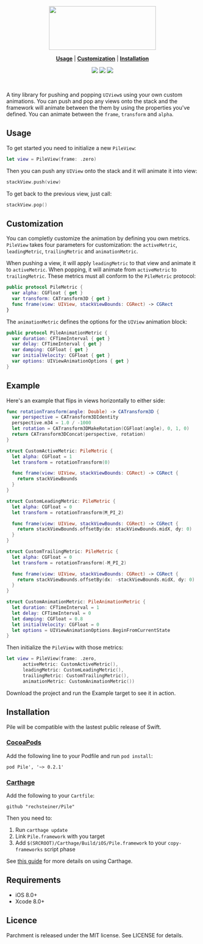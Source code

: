 <p align="center">
  <img src="https://s3.eu-central-1.amazonaws.com/rechsteiner-pile/da132057-5d56-4ed2-8654-7838d09910b0.png" width="280" height="115" />
</p>

<p align="center">
    <strong><a href=“#usage”>Usage</a></strong> |
    <strong><a href="#customization">Customization</a></strong> |
    <strong><a href="#installation">Installation</a></strong>
</p>

<p align="center">
    <a href="https://circleci.com/gh/rechsteiner/Pile"><img src="https://circleci.com/gh/rechsteiner/Pile/tree/master.svg?style=shield&circle-token=56b16884f50f6a72873c786dc936c5c59c4ea160" /></a>
    <a href="https://cocoapods.org/pods/Pile"><img src="https://img.shields.io/cocoapods/v/Pile.svg" /></a>
    <a href="https://github.com/Carthage/Carthage"><img src="https://img.shields.io/badge/Carthage-compatible-4BC51D.svg" /></a>
</p>

<br/>

A tiny library for pushing and popping `UIView`s using your own custom animations. You can push and pop any views onto the stack and the framework will animate between the them by using the properties you've defined. You can animate between the `frame`, `transform` and `alpha`.

## Usage

To get started you need to initialize a new `PileView`:

```Swift
let view = PileView(frame: .zero)
```

Then you can push any `UIView` onto the stack and it will animate it into view:

```Swift
stackView.push(view)
```

To get back to the previous view, just call:

```Swift
stackView.pop()
```

## Customization

You can completly customize the animation by defining you own metrics. `PileView` takes four parameters for customization: the `activeMetric`, `leadingMetric`, `trailingMetric` and `animationMetric`.

When pushing a view, it will apply `leadingMetric` to that view and animate it to `activeMetric`. When popping, it will animate from `activeMetric` to `trailingMetric`. These metrics must all conform to the `PileMetric` protocol:

```Swift
public protocol PileMetric {
  var alpha: CGFloat { get }
  var transform: CATransform3D { get }
  func frame(view: UIView, stackViewBounds: CGRect) -> CGRect
}
```

The `animationMetric` defines the options for the `UIView` animation block:

```Swift
public protocol PileAnimationMetric {
  var duration: CFTimeInterval { get }
  var delay: CFTimeInterval { get }
  var damping: CGFloat { get }
  var initialVelocity: CGFloat { get }
  var options: UIViewAnimationOptions { get }
}
```

## Example

Here's an example that flips in views horizontally to either side:

```Swift
func rotationTransform(angle: Double) -> CATransform3D {
  var perspective = CATransform3DIdentity
  perspective.m34 = 1.0 / -1000
  let rotation = CATransform3DMakeRotation(CGFloat(angle), 0, 1, 0)
  return CATransform3DConcat(perspective, rotation)
}

struct CustomActiveMetric: PileMetric {
  let alpha: CGFloat = 1
  let transform = rotationTransform(0)

  func frame(view: UIView, stackViewBounds: CGRect) -> CGRect {
    return stackViewBounds
  }
}

struct CustomLeadingMetric: PileMetric {
  let alpha: CGFloat = 0
  let transform = rotationTransform(M_PI_2)

  func frame(view: UIView, stackViewBounds: CGRect) -> CGRect {
    return stackViewBounds.offsetBy(dx: stackViewBounds.midX, dy: 0)
  }
}

struct CustomTrailingMetric: PileMetric {
  let alpha: CGFloat = 0
  let transform = rotationTransform(-M_PI_2)

  func frame(view: UIView, stackViewBounds: CGRect) -> CGRect {
    return stackViewBounds.offsetBy(dx: -stackViewBounds.midX, dy: 0)
  }
}

struct CustomAnimationMetric: PileAnimationMetric {
  let duration: CFTimeInterval = 1
  let delay: CFTimeInterval = 0
  let damping: CGFloat = 0.8
  let initialVelocity: CGFloat = 0
  let options = UIViewAnimationOptions.BeginFromCurrentState
}
```

Then initialize the `PileView` with those metrics:

```Swift
let view = PileView(frame: .zero,
      activeMetric: CustomActiveMetric(),
      leadingMetric: CustomLeadingMetric(),
      trailingMetric: CustomTrailingMetric(),
      animationMetric: CustomAnimationMetric())
```

Download the project and run the Example target to see it in action.

## Installation

Pile will be compatible with the lastest public release of Swift.

### [CocoaPods](https://cocoapods.org)

Add the following line to your Podfile and run `pod install`:

```
pod Pile', '~> 0.2.1'
```

### [Carthage](https://github.com/Carthage/Carthage)

Add the following to your `Cartfile`:

```  
github "rechsteiner/Pile"  
```

Then you need to:

1. Run `carthage update`
2. Link `Pile.framework` with you target
3. Add `$(SRCROOT)/Carthage/Build/iOS/Pile.framework` to your
   `copy-frameworks` script phase

See [this guide](https://github.com/Carthage/Carthage#adding-frameworks-to-an-application) for more details on using Carthage.

## Requirements

* iOS 8.0+
* Xcode 8.0+

## Licence

Parchment is released under the MIT license. See LICENSE for details.
